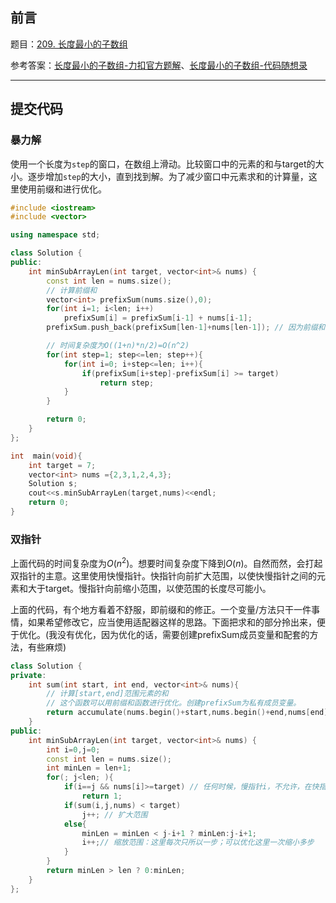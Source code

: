 ## 前言

题目：[209. 长度最小的子数组](https://leetcode-cn.com/problems/minimum-size-subarray-sum/)

参考答案：[长度最小的子数组-力扣官方题解](https://leetcode-cn.com/problems/minimum-size-subarray-sum/solution/chang-du-zui-xiao-de-zi-shu-zu-by-leetcode-solutio/)、[长度最小的子数组-代码随想录](https://leetcode-cn.com/problems/minimum-size-subarray-sum/solution/209-chang-du-zui-xiao-de-zi-shu-zu-hua-dong-chua-7/)

---

## 提交代码

### 暴力解

使用一个长度为`step`的窗口，在数组上滑动。比较窗口中的元素的和与target的大小。逐步增加`step`的大小，直到找到解。为了减少窗口中元素求和的计算量，这里使用前缀和进行优化。
```c++
#include <iostream>
#include <vector>

using namespace std;

class Solution {
public:
    int minSubArrayLen(int target, vector<int>& nums) {
        const int len = nums.size();
        // 计算前缀和
        vector<int> prefixSum(nums.size(),0);
        for(int i=1; i<len; i++)
            prefixSum[i] = prefixSum[i-1] + nums[i-1];
        prefixSum.push_back(prefixSum[len-1]+nums[len-1]); // 因为前缀和没法包含最后一个元素，这里修正下。所以前缀和比nums多一个元素

        // 时间复杂度为O((1+n)*n/2)=O(n^2)
        for(int step=1; step<=len; step++){
            for(int i=0; i+step<=len; i++){
                if(prefixSum[i+step]-prefixSum[i] >= target)
                    return step;
            }
        }

        return 0;
    }
};

int  main(void){
    int target = 7;
    vector<int> nums ={2,3,1,2,4,3};
    Solution s;
    cout<<s.minSubArrayLen(target,nums)<<endl;
    return 0;
}
```

### 双指针

上面代码的时间复杂度为$O(n^2)$。想要时间复杂度下降到$O(n)$。自然而然，会打起双指针的主意。这里使用快慢指针。快指针向前扩大范围，以使快慢指针之间的元素和大于target。慢指针向前缩小范围，以使范围的长度尽可能小。

上面的代码，有个地方看着不舒服，即前缀和的修正。一个变量/方法只干一件事情，如果希望修改它，应当使用适配器这样的思路。下面把求和的部分拎出来，便于优化。(我没有优化，因为优化的话，需要创建prefixSum成员变量和配套的方法，有些麻烦)

```c++
class Solution {
private:
    int sum(int start, int end, vector<int>& nums){
        // 计算[start,end]范围元素的和
        // 这个函数可以用前缀和函数进行优化。创建prefixSum为私有成员变量。
        return accumulate(nums.begin()+start,nums.begin()+end,nums[end]);
    }
public:
    int minSubArrayLen(int target, vector<int>& nums) {
        int i=0,j=0;
        const int len = nums.size();
        int minLen = len+1;
        for(; j<len; ){ 
            if(i==j && nums[i]>=target) // 任何时候，慢指针i，不允许，在快指针j，前面；当相等的时候，说明范围内只有一个元素;如果这个元素大于target，直接返回1
                return 1;
            if(sum(i,j,nums) < target)
                j++; // 扩大范围
            else{
                minLen = minLen < j-i+1 ? minLen:j-i+1;
                i++;// 缩放范围：这里每次只所以一步；可以优化这里一次缩小多步
            }
        }
        return minLen > len ? 0:minLen;
    }
};
```